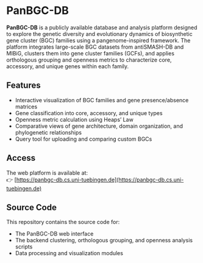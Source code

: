 # PanBGC-DB

**PanBGC-DB** is a publicly available database and analysis platform designed to explore the genetic diversity and evolutionary dynamics of biosynthetic gene cluster (BGC) families using a pangenome-inspired framework. The platform integrates large-scale BGC datasets from antiSMASH-DB and MIBiG, clusters them into gene cluster families (GCFs), and applies orthologous grouping and openness metrics to characterize core, accessory, and unique genes within each family.

## Features

- Interactive visualization of BGC families and gene presence/absence matrices
- Gene classification into core, accessory, and unique types
- Openness metric calculation using Heaps’ Law
- Comparative views of gene architecture, domain organization, and phylogenetic relationships
- Query tool for uploading and comparing custom BGCs

## Access

The web platform is available at:  
👉 [https://panbgc-db.cs.uni-tuebingen.de](https://panbgc-db.cs.uni-tuebingen.de)

## Source Code

This repository contains the source code for:
- The PanBGC-DB web interface
- The backend clustering, orthologous grouping, and openness analysis scripts
- Data processing and visualization modules
